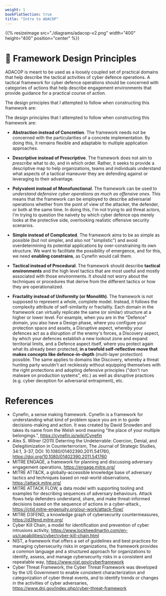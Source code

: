 ```yaml
---
weight: 1
bookFlatSection: true
title: "Intro to ADACOP"
---
```


{{% resizeimage src="./diagrams/adacop-v2.png" width="400" height="400" position="center" %}}

# 🧮 Framework Design Principles

ADACOP is meant to be used as a loosely coupled set of practical domains that help describe the tactical activities of cyber defence operations. A tactical framework for cyber defence operations should be concerned with categories of actions that help describe engagement environments that provide guidance for a practical course of action.

The design principles that I attempted to follow when constructing this framework are:

The design principles that I attempted to follow when constructing this framework are:

- **Abstraction instead of Concretion**. The framework needs not be concerned with the particularities of a concrete implementation. By doing this, it remains flexible and adaptable to multiple application approaches.

- **Descriptive instead of Prescriptive**. The framework does not aim to *prescribe* what to do, and in which order. Rather, it seeks to provide a descriptive map to help organizations, teams and individuals understand what aspects of a tactical maneuver they are defending against or leveraging to their advantage.

- **Polyvalent instead of Monofunctional**. The framework can be used to *understand defensive cyber operations as much as offensive ones*. This means that the framework can be employed to describe adversarial operations whether from the point of view of the attacker, the defender, or both at the same time. In doing this, I'm not trying to aid threat actors, I'm trying to question the naivety by which cyber defence ops merely looks at the protective side, overlooking realistic offensive security scenarios.

- **Simple instead of Complicated**. The framework aims to be as simple as possible (but not simpler, and also not "simplistic") and avoid overdetermining its potential applications by over-constraining its own structure. We want to facilitate the possibility of emergence, and for this, we need **enabling constrains**, as Cynefin would call them.

- **Tactical instead of Procedural**. The framework should describe **tactical environments** and the high level tactics that are most useful and mostly associated with those environments. It should not worry about the techniques or procedures that derive from the different tactics or how they are operationalized.

- **Fractality instead of Uniformity (or Monolith)**. The framework is not supposed to represent a whole, complete model. Instead, it follows the complexity attribute of self-similarity or fractality. Each domain in the framework can virtually replicate the same (or similar) structure at a higher or lower level. For example, when you are in the "Defence" domain, you also have a Design phase, where you configure your protection space and assets, a Disruptive aspect, whereby your defences act as a disruption of the enemy's forces, a Discovery aspect, by which your defences establish a new lookout zone and expand territorial limits, and a Defence aspect itself, where you protect again what its already been protected, **in a twofold self-reflective move that makes concepts like defence-in-depth** (multi-layer protection) possible. The same applies to domains like Discovery, whereby a threat hunting party wouldn't act recklessly without equipping themselves with the right protections and adopting defensive principles ("don't run malware on production systems", etc.) as well as disruptive practices (e.g. cyber deception for adversarial entrapment), etc.

# References

- Cynefin, a sense making framework. Cynefin is a framework for understanding what kind of problem space you are in to guide decisions-making and action. It was created by David Snowden and takes its name from the Welsh word meaning "the place of your multiple belongings.", https://cynefin.io/wiki/Cynefin
- Alex S. Wilner (2011) Deterring the Undeterrable: Coercion, Denial, and Delegitimization in Counterterrorism, The Journal of Strategic Studies, 34:1, 3-37, DOI: 10.1080/01402390.2011.541760, https://doi.org/10.1080/01402390.2011.541760
- MITRE ENGAGE, a framework for planning and discussing adversary engagement operations, https://engage.mitre.org/
- MITRE ATT&CK, a globally-accessible knowledge base of adversary tactics and techniques based on real-world observations, https://attack.mitre.org/
- MITRE ATTACK FLOW, a data model with supporting tooling and examples for describing sequences of adversary behaviours. Attack flows help defenders understand, share, and make threat-informed decisions based on the sequence of actions in a cyber-attack., https://ctid.mitre-engenuity.org/our-work/attack-flow/
- MITRE D3FEND, a knowledge graph of cybersecurity countermeasures, https://d3fend.mitre.org/
- Cyber Kill Chain, a model for identification and prevention of cyber intrusions activity, https://www.lockheedmartin.com/en-us/capabilities/cyber/cyber-kill-chain.html
- NIST, a framework that offers a set of guidelines and best practices for managing cybersecurity risks in organizations, the framework provides a common language and a structured approach for organizations to identify, assess, and manage cybersecurity risks in a consistent and repeatable way, https://www.nist.gov/cyberframework
- Cyber Threat Framework, the Cyber Threat Framework was developed by the US Government to enable consistent characterization and categorization of cyber threat events, and to identify trends or changes in the activities of cyber adversaries, https://www.dni.gov/index.php/cyber-threat-framework